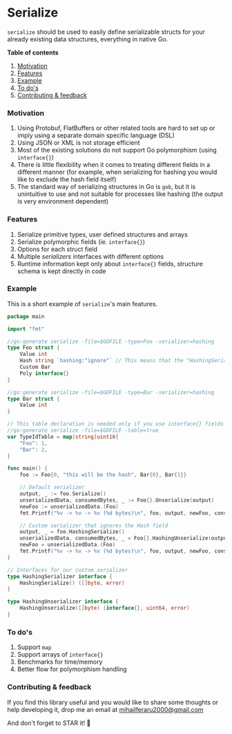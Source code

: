 Serialize
===
`serialize` should be used to easily define serializable structs for your already existing data structures, 
everything in native Go.

**Table of contents**
1. [Motivation](#motivation)
2. [Features](#features)
3. [Example](#example)
4. [To do's](#todos)
5. [Contributing & feedback](#contributing)

<a name="motivation"></a>
### Motivation
1. Using Protobuf, FlatBuffers or other related tools are hard to set up or 
imply using a separate domain specific language (DSL)
2. Using JSON or XML is not storage efficient
3. Most of the existing solutions do not support Go polymorphism (using 
`interface{}`)
4. There is little flexibility when it comes to treating different fields
in a different manner (for example, when serializing for hashing you would
like to exclude the hash field itself)
5. The standard way of serializing structures in Go is `gob`, but it is 
unintuitive to use and not suitable for processes like hashing (the output
is very environment dependent)

<a name="features"></a>
### Features
1. Serialize primitive types, user defined structures and arrays
2. Serialize polymorphic fields (ie. `interface{}`)
3. Options for each struct field
4. Multiple *serializers* interfaces with different options
5. Runtime information kept only about `interface{}` fields, structure schema is kept directly in code

<a name="example"></a>
### Example
This is a short example of `serialize`'s main features.

```go
package main

import "fmt"

//go:generate serialize -file=$GOFILE -type=Foo -serializer=hashing
type Foo struct {
	Value int
	Hash string `hashing:"ignore"` // This means that the "HashingSerializer" will ignore this field
	Custom Bar
	Poly interface{}
}

//go:generate serialize -file=$GOFILE -type=Bar -serializer=hashing
type Bar struct {
	Value int
}

// This table declaration is needed only if you use interface{} fields in your structs
//go:generate serialize -file=$GOFILE -table=true
var TypeIdTable = map[string]uint16{
	"Foo": 1,
	"Bar": 2,
}

func main() {
	foo := Foo{0, "this will be the hash", Bar{0}, Bar{1}}

	// Default serializer
	output, _ := foo.Serialize()
	unserializedData, consumedBytes, _ := Foo{}.Unserialize(output)
	newFoo := unserializedData.(Foo)
	fmt.Printf("%v -> %v -> %v (%d bytes)\n", foo, output, newFoo, consumedBytes)

	// Custom serializer that ignores the Hash field
	output, _ = foo.HashingSerialize()
	unserializedData, consumedBytes, _ = Foo{}.HashingUnserialize(output)
	newFoo = unserializedData.(Foo)
	fmt.Printf("%v -> %v -> %v (%d bytes)\n", foo, output, newFoo, consumedBytes)
}

// Interfaces for our custom serializer
type HashingSerializer interface {
	HashingSerialize() ([]byte, error)
}

type HashingUnserializer interface {
	HashingUnserialize([]byte) (interface{}, uint64, error)
}
```

<a name="todos"></a>
### To do's
1. Support `map`
2. Support arrays of `interface{}`
3. Benchmarks for time/memory
4. Better flow for polymorphism handling

<a name="contributing"></a>
### Contributing & feedback
If you find this library useful and you would like to share some thoughts or help developing it, drop me an email at
mihailferaru2000@gmail.com 

And don't forget to STAR it! :star2:
